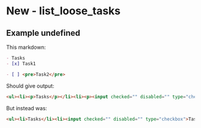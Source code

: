 # New - list_loose_tasks

## Example undefined

This markdown:

````````````markdown
- Tasks
- [x] Task1

- [ ] <pre>Task2</pre>

````````````

Should give output:

````````````html
<ul><li><p>Tasks</p></li><li><p><input checked="" disabled="" type="checkbox">Task1</p></li><li><p><input disabled="" type="checkbox"></p><pre>Task2</pre></li></ul>
````````````

But instead was:

````````````html
<ul><li>Tasks</li><li><input checked="" disabled="" type="checkbox">Task1</li><li><input disabled="" type="checkbox"><pre><p>Task2</p></pre></li></ul>
````````````
